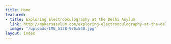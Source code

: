 ```yaml
---
title: Home
featured:
- title: Exploring Electrooculography at the Delhi Asylum
  link: http://makersasylum.com/exploring-electrooculography-at-the-delhi-asylum/
  image: "/uploads/IMG_5128-970x540.jpg"
layout: index
---
```


